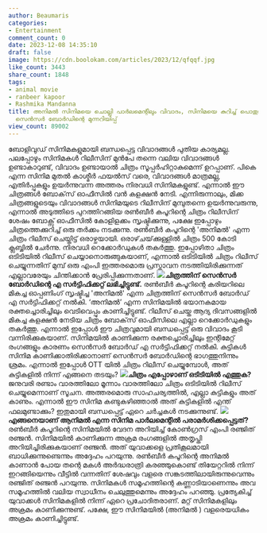 ```yaml
---
author: Beaumaris
categories:
- Entertainment
comment_count: 0
date: 2023-12-08 14:35:10
draft: false
image: https://cdn.boolokam.com/articles/2023/12/qfqqf.jpg
like_count: 3443
share_count: 1848
tags:
- animal movie
- ranbeer kapoor
- Rashmika Mandanna
title: അനിമൽ സിനിമയെ ചൊല്ലി പാർലമെന്റിലും വിവാദം, സിനിമയെ കുറിച്ച് പൊതുജനങ്ങൾക്ക്
  സെൻസർ ബോർഡിന്റെ മുന്നറിയിപ്പ്
view_count: 89002
---
```


ബോളിവുഡ് സിനിമകളുമായി ബന്ധപ്പെട്ട വിവാദങ്ങൾ പുതിയ കാര്യമല്ല. പലപ്പോഴും സിനിമകൾ റിലീസിന് മുൻപേ തന്നെ വലിയ വിവാദങ്ങൾ ഉണ്ടാകാറുണ്ട്, വിവാദം ഉണ്ടായാൽ ചിത്രം സൂപ്പർഹിറ്റാകുമെന്ന് ഉറപ്പാണ്. പികെ എന്ന സിനിമ മുതൽ കാശ്മീർ ഫയൽസ് വരെ, വിവാദങ്ങൾ മാത്രമല്ല, എതിർപ്പുകളും ഉയർന്നുവന്ന അത്തരം നിരവധി സിനിമകളുണ്ട്. എന്നാൽ ഈ ചിത്രങ്ങൾ ബോക്‌സ് ഓഫീസിൽ വൻ കളക്ഷൻ നേടി. എന്നിരുന്നാലും, മിക്ക ചിത്രങ്ങളുടെയും വിവാദങ്ങൾ സിനിമയുടെ റിലീസിന് മുമ്പുതന്നെ ഉയർന്നുവരുന്നു, എന്നാൽ അടുത്തിടെ പുറത്തിറങ്ങിയ രൺബീർ കപൂറിന്റെ ചിത്രം റിലീസിന് ശേഷം ബോക്സ് ഓഫീസിൽ കോളിളക്കം സൃഷ്ടിക്കുന്നു, പക്ഷേ ഇപ്പോഴും ചിത്രത്തെക്കുറിച്ച് ഒരു തർക്കം നടക്കുന്നു. രൺബീർ കപൂറിന്റെ 'അനിമൽ' എന്ന ചിത്രം റിലീസ് ചെയ്തിട്ട് ഒരാഴ്ചയായി. ഒരാഴ്‌ചയ്‌ക്കുള്ളിൽ ചിത്രം 500 കോടി ക്ലബ്ബിൽ ചേർന്നു. നിരവധി റെക്കോർഡുകൾ തകർത്തു. ഇപ്പോഴിതാ ചിത്രം ഒടിടിയിൽ റിലീസ് ചെയ്യാനൊരുങ്ങുകയാണ്, എന്നാൽ ഒടിടിയിൽ ചിത്രം റിലീസ് ചെയ്യുന്നതിന് മുമ്പ് ഒരു എംപി ഇത്തരമൊരു പ്രസ്താവന നടത്തിയിരിക്കുന്നത് എല്ലാവരേയും ചിന്തിക്കാൻ പ്രേരിപ്പിക്കുന്നതാണ്. **![](https://cdn.boolokam.com/articles/2023/12/qfqqf.jpg)ചിത്രത്തിന് സെൻസർ ബോർഡിന്റെ എ സർട്ടിഫിക്കറ്റ് ലഭിച്ചിട്ടുണ്ട്.** രൺബീർ കപൂറിന്റെ കരിയറിലെ മികച്ച ഓപ്പണിംഗ് സൃഷ്ടിച്ച 'അനിമൽ' എന്ന ചിത്രത്തിന് സെൻസർ ബോർഡ് എ സർട്ടിഫിക്കറ്റ് നൽകി. ‘അനിമൽ’ എന്ന സിനിമയിൽ ഭയാനകമായ രക്തച്ചൊരിച്ചിലും വെടിവെപ്പും കാണിച്ചിട്ടുണ്ട്. റിലീസ് ചെയ്ത ആദ്യ ദിവസങ്ങളിൽ മികച്ച കളക്ഷൻ നേടിയ ചിത്രം ബോക്‌സ് ഓഫീസിലെ എല്ലാ റെക്കോർഡുകളും തകർത്തു. എന്നാൽ ഇപ്പോൾ ഈ ചിത്രവുമായി ബന്ധപ്പെട്ട് ഒരു വിവാദം കൂടി വന്നിരിക്കുകയാണ്. സിനിമയിൽ കാണിക്കുന്ന രക്തച്ചൊരിച്ചിലും ഇന്റിമേറ്റ് രംഗങ്ങളും കാരണം സെൻസർ ബോർഡ് എ സർട്ടിഫിക്കറ്റ് നൽകി. കുട്ടികൾ സിനിമ കാണിക്കാതിരിക്കാനാണ് സെൻസർ ബോർഡിന്റെ ഭാഗത്തുനിന്നും ശ്രമം. എന്നാൽ ഇപ്പോൾ OTT യിൽ ചിത്രം റിലീസ് ചെയ്യുമ്പോൾ, അത് കുട്ടികളിൽ നിന്ന് എങ്ങനെ തടയും? **![](https://cdn.boolokam.com/articles/2023/12/fff.jpg)ചിത്രം എപ്പോഴാണ് ഒടിടിയിൽ എത്തുക?** ജനുവരി രണ്ടാം വാരത്തിലോ മൂന്നാം വാരത്തിലോ ചിത്രം ഒടിടിയിൽ റിലീസ് ചെയ്യുമെന്നാണ് സൂചന. അത്തരമൊരു സാഹചര്യത്തിൽ, എല്ലാ കുട്ടികളും അത് കാണും. എന്നാൽ ഈ സിനിമ കണ്ടുകഴിഞ്ഞാൽ അത് കുട്ടികളിൽ എന്ത് ഫലമുണ്ടാക്കും? ഇതുമായി ബന്ധപ്പെട്ട് ഏറെ ചർച്ചകൾ നടക്കുന്നുണ്ട്. **![](https://cdn.boolokam.com/articles/2023/12/qffffqf.webp)എങ്ങനെയാണ് ആനിമൽ എന്ന സിനിമ പാർലമെന്റിൽ പരാമർശിക്കപ്പെട്ടത്?** രൺബീർ കപൂറിന്റെ സിനിമയിൽ വേദന അറിയിച്ച് കോൺഗ്രസ് എംപി രഞ്ജിത് രഞ്ജൻ. സിനിമയിൽ കാണിക്കുന്ന അക്രമ രംഗങ്ങളിൽ അതൃപ്തി അറിയിച്ചിരിക്കുകയാണ് രഞ്ജൻ. അത് യുവാക്കളെ പ്രതികൂലമായി ബാധിക്കുന്നുണ്ടെന്നും അദ്ദേഹം പറയുന്നു. രൺബീർ കപൂറിന്റെ അനിമൽ കാണാൻ പോയ തന്റെ മകൾ അർദ്ധരാത്രി കരഞ്ഞുകൊണ്ട് തിയേറ്ററിൽ നിന്ന് ഇറങ്ങിയെന്നും വീട്ടിൽ വന്നതിന് ശേഷവും വളരെ സങ്കടത്തിലായിരുന്നുവെന്നും രഞ്ജിത് രഞ്ജൻ പറയുന്നു. സിനിമകൾ സമൂഹത്തിന്റെ കണ്ണാടിയാണെന്നും അവ സമൂഹത്തിൽ വലിയ സ്വാധീനം ചെലുത്തുമെന്നും അദ്ദേഹം പറഞ്ഞു. പ്രത്യേകിച്ച് യുവാക്കൾ സിനിമകളിൽ നിന്ന് ഏറെ പ്രചോദിതരാണ്. മറ്റ് സിനിമകളിലും അക്രമം കാണിക്കുന്നുണ്ട്. പക്ഷേ, ഈ സിനിമയിൽ (അനിമൽ ) വളരെയധികം അക്രമം കാണിച്ചിട്ടുണ്ട്.